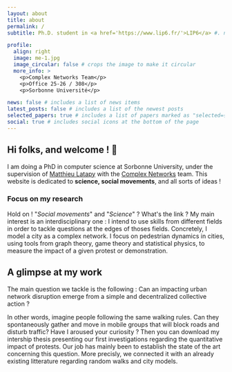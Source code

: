 ```yaml
---
layout: about
title: about
permalink: /
subtitle: Ph.D. student in <a href='https://www.lip6.fr/'>LIP6</a> #. name AT surname.lip6.fr  # Address. Contacts. Moto. Etc.

profile:
  align: right
  image: me-1.jpg
  image_circular: false # crops the image to make it circular
  more_info: >
    <p>Complex Networks Team</p>
    <p>Office 25-26 / 308</p>
    <p>Sorbonne Université</p>

news: false # includes a list of news items
latest_posts: false # includes a list of the newest posts
selected_papers: true # includes a list of papers marked as "selected={true}"
social: true # includes social icons at the bottom of the page
---
```



## Hi folks, and welcome ! 🦊

I am doing a PhD in computer science at Sorbonne University, under the supervision of [Matthieu Latapy](https://www-complexnetworks.lip6.fr/~latapy/) with the [Complex Networks](https://www-complexnetworks.lip6.fr/~latapy/) team.
This website is dedicated to **science, social movements**, and all sorts of ideas !


### Focus on my research

Hold on ! "*Social movements*" and "*Science*" ? What's the link ?
My main interest is an interdisciplinary one : I intend to use skills from different fields in order to tackle questions at the edges of thoses fields. Concretely, I model a city as a complex network. I focus on pedestrian dynamics in cities, using tools from graph theory, game theory and statistical physics, to measure the impact of a given protest or demonstration.

##  A glimpse at my work
The main question we tackle is the following : Can an impacting urban network disruption emerge from a simple and decentralized collective action ?

In other words, imagine people following the same walking rules. Can they spontaneously gather and move in mobile groups that will block roads and disturb traffic?
Have I aroused your curiosity ? Then you can download my intership thesis presenting our first investigations regarding the quantitative impact of protests. Our job has mainly been to establish the state of the art concerning this question. More precisly, we connected it with an already existing litterature regarding random walks and city models.
